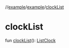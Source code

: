 //[example](../index.md)/[example](index.md)/[clockList](clock-list.md)



# clockList  
fun [clockList](clock-list.md)(): [List](https://kotlinlang.org/api/latest/jvm/stdlib/kotlin.collections/-list/index.html)[Clock](-clock/index.md)

